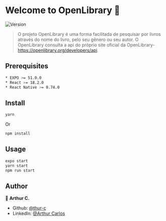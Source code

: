 # Welcome to OpenLibrary 👋
![Version](https://img.shields.io/badge/version-1.0.0-blue.svg?cacheSeconds=2592000)

> O projeto OpenLibrary é uma forma facilitada de pesquisar por livros através do nome do livro, pelo seu gênero ou seu autor. O OpenLibrary consulta a api do próprio site oficial da OpenLibrary- https://openlibrary.org/developers/api.

## Prerequisites

```sh
* EXPO >= 51.0.0
* React >= 18.2.0
* React Native >= 0.74.0
```

## Install

```sh
yarn
```
Or

```sh
npm install
```

## Usage

```sh
expo start
yarn start
npm run start
```

## Author

👤 **Arthur C.**

* Github: [@thur-c](https://github.com/thur-c)
* LinkedIn: [@Arthur Carlos](https://linkedin.com/in/arthur-carlos-66152a208)
